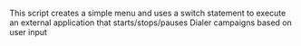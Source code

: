 This script creates a simple menu and uses a switch statement to execute an external application that starts/stops/pauses Dialer campaigns based on user input
